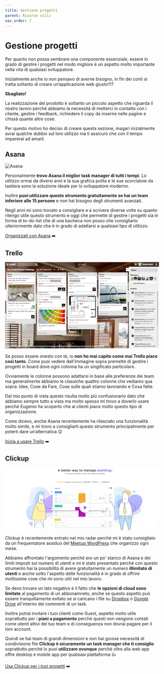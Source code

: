 ```yaml
---
title: Gestione progetti
parent: Risorse utili
nav_order: 7
---
```


# Gestione progetti

Per quanto non possa sembrare una componente essenziale, essere in grado di gestire i progetti nel modo migliore è un aspetto molto importante nella vita di qualsiasi sviluppatore.

Inizialmente anche io non pensavo di averne bisogno, in fin dei conti si tratta soltanto di creare un’applicazione web giusto?!? 

**Sbagliato!**

La realizzazione del prodotto è soltanto un piccolo aspetto che riguarda il nostro lavoro perché abbiamo la necessità di metterci in contatto con i cliente, gestire i feedback, richiedere il copy da inserire nelle pagine e chissà quante altre cose.

Per questo motivo ho deciso di creare questa sezione, magari inizialmente avrai qualche dubbio sul loro utilizzo ma ti assicuro che con il tempo imparerai ad amarli.

## Asana
![Asana](images/asana.gif)

Personalmente **trovo Asana il miglior task manager di tutti i tempi**. Lo utilizzo ormai da diversi anni e la sua grafica pulita e le sue scorciatoie da tastiera sono la soluzione ideale per lo sviluppatore moderno.

Inoltre **puoi utilizzare questo strumento gratuitamente se hai un team inferiore alle 15 persone** e non hai bisogno degli strumenti avanzati.

Negli anni mi sono trovato a consigliare e a scrivere diverse volte su quanto ritengo utile questo strumento e oggi che permette di gestire i progetti sia in forma di to-do-list che di una bacheca non posso che consigliarlo ulteriormente dato che è in grado di adattarsi a qualsiasi tipo di utilizzo.

[Organizzati con Asana](https://asana.com/) :arrow_right:

## Trello
![Trello](images/trello.jpg)

Se posso essere onesto con te, io **non ho mai capito come mai Trello piace così tanto**. Come puoi vedere dall’immagine sopra premette di gestire i progetti in board dove ogni colonna ha un singificato particolare.

Ovviamente le colonne possono adattarsi in base alle preferenze dei team ma generalmente abbiamo le classiche quattro colonne che vediamo qua sopra: Idee, Cose da Fare, Cose sulle quali stiamo lavorando e Cosa fatte.

Dal mio punto di vista questo risulta molto più confusionario dato che abbiamo sempre tutto a vista ma molto spesso mi trovo a doverlo usare perché Eugenio ha scoperto che ai clienti piace molto questo tipo di organizzazione.

Come dicevo, anche Asana recentemente ha rilasciato una funzionalità molto simile, e mi trovo a consigliarti questo strumento principalmente per poterti dare un’alternativa 😉

[Inizia a usare Trello](https://trello.com/andreabarghigiani/recommend) :arrow_right:

## Clickup
![Clickup](images/clickup.jpg)

Clickup è recentemente entrato nel mio radar perché mi è stato consigliato da un frequentatore assiduo del [Meetup WordPress](https://www.meetup.com/it-IT/Palermo-WordPress-Meetup/) che organizzo ogni mese.

Abbiamo affrontato l'argomento perché ero un po' stanco di Asana e dei limiti imposti sul numero di utenti e mi è stato presentato perché con questo strumento hai la possibilità di avere gratuitamente un numero **illimitato di utenti** e anche sotto l'aspetto delle funzionalità è in grado di offrire moltissime cose che mi sono utili nel mio lavoro.

Se devo trovare un lato negativo è il fatto che **le opzioni di cloud sono limitate** al pagamento di un abbonamneto, anche se questo aspetto può essere tranquillamente evitato se si caricano i file su [Dropbox](https://skillsandmore.org/dropbox) o [Google Drive](https://www.google.com/drive/) all'interno dei commenti di un task.

Inoltre potrai invitare i tuoi clienti come Guest, aspetto molto utile soprattutto per i **piani a pagamento** perché questi non vengono contati come utenti attivi del tuo team e di conseguenza non dovrai pagare per il loro account.

Quindi se hai team di grandi dimensioni e non hai grosse necessità di condivisione file **Clickup è sicuramente un task manager che ti consiglio** soprattutto perché lo puoi **utilizzare ovunque** perché oltre alla web app offre desktop e mobile app per qualsiasi piattaforma :+1:

[Usa Clickup per i tuoi progetti](http://clickup.com/) :arrow_right:
